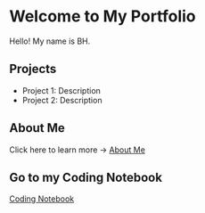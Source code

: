 # Welcome to My Portfolio 
Hello! My name is BH.
## Projects
- Project 1: Description
- Project 2: Description
## About Me
Click here to learn more → [About Me](about.md)

## Go to my Coding Notebook
[Coding Notebook](Notebook.md)
